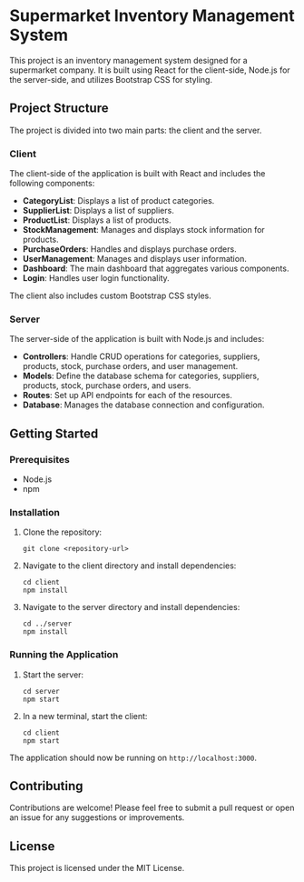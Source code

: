 # Supermarket Inventory Management System

This project is an inventory management system designed for a supermarket company. It is built using React for the client-side, Node.js for the server-side, and utilizes Bootstrap CSS for styling.

## Project Structure

The project is divided into two main parts: the client and the server.

### Client

The client-side of the application is built with React and includes the following components:

- **CategoryList**: Displays a list of product categories.
- **SupplierList**: Displays a list of suppliers.
- **ProductList**: Displays a list of products.
- **StockManagement**: Manages and displays stock information for products.
- **PurchaseOrders**: Handles and displays purchase orders.
- **UserManagement**: Manages and displays user information.
- **Dashboard**: The main dashboard that aggregates various components.
- **Login**: Handles user login functionality.

The client also includes custom Bootstrap CSS styles.

### Server

The server-side of the application is built with Node.js and includes:

- **Controllers**: Handle CRUD operations for categories, suppliers, products, stock, purchase orders, and user management.
- **Models**: Define the database schema for categories, suppliers, products, stock, purchase orders, and users.
- **Routes**: Set up API endpoints for each of the resources.
- **Database**: Manages the database connection and configuration.

## Getting Started

### Prerequisites

- Node.js
- npm

### Installation

1. Clone the repository:
   ```
   git clone <repository-url>
   ```

2. Navigate to the client directory and install dependencies:
   ```
   cd client
   npm install
   ```

3. Navigate to the server directory and install dependencies:
   ```
   cd ../server
   npm install
   ```

### Running the Application

1. Start the server:
   ```
   cd server
   npm start
   ```

2. In a new terminal, start the client:
   ```
   cd client
   npm start
   ```

The application should now be running on `http://localhost:3000`.

## Contributing

Contributions are welcome! Please feel free to submit a pull request or open an issue for any suggestions or improvements.

## License

This project is licensed under the MIT License.